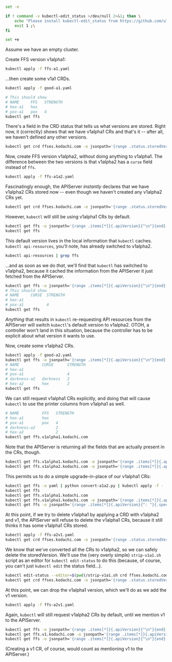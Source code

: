 ```bash
set -e

if ! command -v kubectl-edit_status >/dev/null 2>&1; then \
    echo "Please install kubectl-edit_status from https://github.com/ulucinar/kubectl-edit-status" >&2 ;\
    exit 1 ;\
fi

set +e
```

<!-- @SHOW -->

Assume we have an empty cluster.

Create FFS version v1alpha1:

```bash
kubectl apply -f ffs-a1.yaml
```

...then create some v1a1 CRDs.

```bash
kubectl apply -f good-a1.yaml

# This should show
# NAME     FFS   STRENGTH
# hex-a1   hex
# pox-a1   pox   4
kubectl get ffs
```

There's a field in the CRD status that tells us what versions are stored.
Right now, it (correctly) shows that we have v1alpha1 CRs and that's it --
after all, we haven't defined any other versions.

```bash
kubectl get crd ffses.kodachi.com -o jsonpath='{range .status.storedVersions[*]}{@}{"\n"}{end}'
```

Now, create FFS version v1alpha2, without doing anything to v1alpha1. The
difference between the two versions is that v1alpha2 has a `curse` field
instead of `ffs`.

```bash
kubectl apply -f ffs-a1a2.yaml
```

Fascinatingly enough, the APIServer _instantly_ declares that we have v1alpha2
CRs stored now -- even though we haven't created any v1alpha2 CRs yet.

```bash
kubectl get crd ffses.kodachi.com -o jsonpath='{range .status.storedVersions[*]}{@}{"\n"}{end}'
```

However, `kubectl` will still be using v1alpha1 CRs by default.

```bash
kubectl get ffs -o jsonpath='{range .items[*]}{.apiVersion}{"\n"}{end}'
kubectl get ffs
```

This default version lives in the local information that `kubectl` caches.
`kubectl api-resources`, you'll note, has already switched to v1alpha2.

```bash
kubectl api-resources | grep ffs
```

...and as soon as we do _that_, we'll find that `kubectl` has switched to
v1alpha2, because it cached the information from the APIServer it just fetched
from the APIServer.

```bash
kubectl get ffs -o jsonpath='{range .items[*]}{.apiVersion}{"\n"}{end}'
# This should show
# NAME     CURSE  STRENGTH
# hex-a1
# pox-a1          4
kubectl get ffs
```

_Anything_ that results in `kubectl` re-requesting API resources from the
APIServer will switch `kubectl`'s default version to v1alpha2. OTOH, a
controller won't land in this situation, because the controller has to be
explicit about what version it wants to use.

<!-- @wait -->

Now, create some v1alpha2 CRs.

```bash
kubectl apply -f good-a2.yaml
kubectl get ffs -o jsonpath='{range .items[*]}{.apiVersion}{"\n"}{end}'
# NAME          CURSE      STRENGTH
# hex-a1
# pox-a1                   4
# darkness-a2   darkness   2
# hex-a2        hex        2
kubectl get ffs
```

We can still request v1alpha1 CRs explicitly, and doing that will cause
`kubectl` to use the printer columns from v1alpha1 as well.

```bash
# NAME          FFS   STRENGTH
# hex-a1        hex
# pox-a1        pox   4
# darkness-a2         2
# hex-a2              2
kubectl get ffs.v1alpha1.kodachi.com
```

Note that the APIServer is returning all the fields that are actually present
in the CRs, though.

```bash
kubectl get ffs.v1alpha1.kodachi.com -o jsonpath='{range .items[*]}{.apiVersion}{": "}{.spec}{"\n"}{end}'
kubectl get ffs.v1alpha2.kodachi.com -o jsonpath='{range .items[*]}{.apiVersion}{": "}{.spec}{"\n"}{end}'
```

This permits us to do a simple upgrade-in-place of our v1alpha1 CRs:

```bash
kubectl get ffs -o yaml | python convert-a1a2.py | kubectl apply -f -
kubectl get ffs
kubectl get ffs.v1alpha1.kodachi.com
kubectl get ffs.v1alpha1.kodachi.com -o jsonpath='{range .items[*]}{.apiVersion}{": "}{.spec}{"\n"}{end}'
kubectl get ffs -o jsonpath='{range .items[*]}{.apiVersion}{": "}{.spec}{"\n"}{end}'
```

At this point, if we try to delete v1alpha1 by applying a CRD with v1alpha2
and v1, the APIServer will refuse to delete the v1alpha1 CRs, because it still
thinks it has some v1alpha1 CRs stored.

```bash
kubectl apply -f ffs-a2v1.yaml
kubectl get crd ffses.kodachi.com -o jsonpath='{range .status.storedVersions[*]}{@}{"\n"}{end}'
```

We know that we've converted all the CRs to v1alpha2, so we can safely delete
the storedVersion. We'll use the (very overly simple) `strip-v1a1.sh` script
as an editor for `kubectl edit-status` to do this (because, of course, you
can't just `kubectl edit` the status field...).

```bash
kubectl edit-status --editor=$(pwd)/strip-v1a1.sh crd ffses.kodachi.com
kubectl get crd ffses.kodachi.com -o jsonpath='{range .status.storedVersions[*]}{@}{"\n"}{end}'
```

At this point, we can drop the v1alpha1 version, which we'll do as we add the
v1 version.

```bash
kubectl apply -f ffs-a2v1.yaml
```

Again, `kubectl` will still request v1alpha2 CRs by default, until we mention
v1 to the APIServer.

```bash
kubectl get ffs -o jsonpath='{range .items[*]}{.apiVersion}{"\n"}{end}'
kubectl get ffs.v1.kodachi.com -o jsonpath='{range .items[*]}{.apiVersion}{"\n"}{end}'
kubectl get ffs -o jsonpath='{range .items[*]}{.apiVersion}{"\n"}{end}'
```

(Creating a v1 CR, of course, would count as mentioning v1 to the APIServer.)

